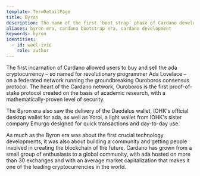 ```yaml
---
template: TermDetailPage
title: Byron
description: The name of the first ‘boot strap’ phase of Cardano development. The first era of the Cardano blockchain.
aliases: byron era, cardano bootstrap era, cardano development
keywords: byron
identities:
  - id: wael-ivie
    role: author
---
```


The first incarnation of Cardano allowed users to buy and sell the ada cryptocurrency – so named for revolutionary programmer Ada Lovelace – on a federated network running the groundbreaking Ouroboros consensus protocol. The heart of the Cardano network, Ouroboros is the first proof-of-stake protocol created on the basis of academic research, with a mathematically-proven level of security.

The Byron era also saw the delivery of the Daedalus wallet, IOHK's official desktop wallet for ada, as well as Yoroi, a light wallet from IOHK's sister company Emurgo designed for quick transactions and day-to-day use.

As much as the Byron era was about the first crucial technology developments, it was also about building a community and getting people involved in creating the blockchain of the future. Cardano has grown from a small group of enthusiasts to a global community, with ada hosted on more than 30 exchanges and with an average market capitalization that makes it one of the leading cryptocurrencies in the world.

<Link url="https://roadmap.cardano.org/en/byron/"/>
